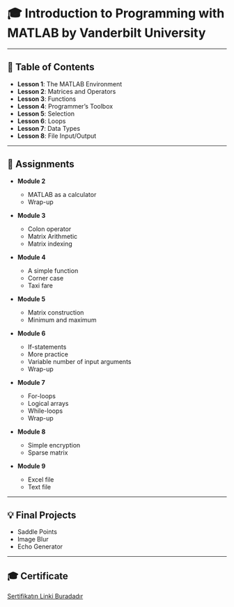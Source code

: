 # 🎓 Introduction to Programming with MATLAB by Vanderbilt University

---

## 📖 Table of Contents 


* **Lesson 1**: The MATLAB Environment
* **Lesson 2**: Matrices and Operators
* **Lesson 3**: Functions
* **Lesson 4**: Programmer’s Toolbox
* **Lesson 5**: Selection
* **Lesson 6**: Loops
* **Lesson 7**: Data Types
* **Lesson 8**: File Input/Output

---

## 📝 Assignments

* **Module 2**
    *  MATLAB as a calculator
    * Wrap-up
    
* **Module 3**
    * Colon operator
    * Matrix Arithmetic
    * Matrix indexing
    
* **Module 4**
    * A simple function
    * Corner case
    * Taxi fare
    
* **Module 5**
    * Matrix construction
    * Minimum and maximum
    
* **Module 6**
    * If-statements
    * More practice
    * Variable number of input arguments
    * Wrap-up
    
* **Module 7**
    * For-loops
    * Logical arrays
    * While-loops
    * Wrap-up
    
* **Module 8**
    * Simple encryption
    * Sparse matrix
    
* **Module 9**
    * Excel file
    * Text file

---

## 💡 Final Projects 

* Saddle Points
* Image Blur
* Echo Generator

---

## 🎓 Certificate

[Sertifikatın Linki Buradadır](https://drive.google.com/file/d/1Md05-anTZtwFIzb-qVbRjM13aDkVHYUA/view?usp=sharing)
